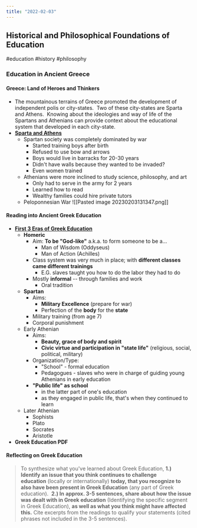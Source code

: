 ```yaml
---
title: "2022-02-03"
---
```

## Historical and Philosophical Foundations of Education
#education #history #philosophy 
### Education in Ancient Greece
#### Greece: Land of Heroes and Thinkers
- The mountainous terrains of Greece promoted the development of independent polis or city-states.  Two of these city-states are Sparta and Athens.  Knowing about the ideologies and way of life of the Spartans and Athenians can provide context about the educational system that developed in each city-state.
- **[Sparta and Athens](https://www.youtube.com/watch?v=FzxUnMr3API)**
	- Spartan society was completely dominated by war
		- Started training boys after birth
		- Refused to use bow and arrows
		- Boys would live in barracks for 20-30 years
		- Didn't have walls because they wanted to be invaded?
		- Even women trained
	- Athenians were more inclined to study science, philosophy, and art
		- Only had to serve in the army for 2 years
		- Learned how to read
		- Wealthy families could hire private tutors
	- Peloponnesian War
![[Pasted image 20230203131347.png]]
#### Reading into Ancient Greek Education
- **[First 3 Eras of Greek Education](https://www.youtube.com/watch?v=E2qjusN-qKE)**
	- **Homeric**
		- Aim: **To be "God-like"** a.k.a. to form someone to be a...
			- Man of Wisdom (Oddyseus)
			- Man of Action (Achilles)
		- Class system was very much in place; with **different classes came different trainings**
			- E.G. slaves taught you how to do the labor they had to do
		- Mostly **informal** -- through families and work
			- Oral tradition
	- **Spartan**
		- Aims:
			- **Military Excellence** (prepare for war)
			- Perfection of the **body** for the **state**
		- Military training (from age 7)
		- Corporal punishment
	- Early Athenian
		- Aims:
			- **Beauty, grace of body and spirit**
			- **Civic virtue and participation in "state life"** (religious, social, political, military)
		- Organization/Type:
			- "School" - formal education
			- Pedagogues - slaves who were in charge of guiding young Athenians in early education
		- **"Public life" as school**
			- in the latter part of one's education
			- as they engaged in public life, that's when they continued to learn
	- Later Athenian
		- Sophists
		- Plato
		- Socrates
		- Aristotle
- **Greek Education PDF**

#### Reflecting on Greek Education
> To synthesize what you've learned about Greek Education,
>**1.) Identify an issue that you think continues to challenge education** (locally or internationally) **today, that you recognize to also have been present in Greek Education** (any part of Greek education). 
>**2.) In** **approx. 3-5 sentences, share about how the issue was dealt with in Greek education** (Identifying the specific segment in Greek Education), **as well as what you think might have affected this.** Cite excerpts from the readings to qualify your statements (cited phrases not included in the 3-5 sentences).